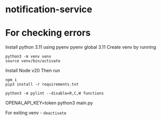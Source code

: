 # notification-service

# For checking errors
Install python 3.11 using pyenv
pyenv global 3.11
Create venv by running 
```
python3 -m venv venv
source venv/bin/activate
```

Install Node v20
Then run 
```
npm i
pip3 install -r requirements.txt
```

```python3 -m pylint --disable=R,C,W functions ```

OPENAI_API_KEY=token python3 main.py

For exiting venv - ```deactivate```